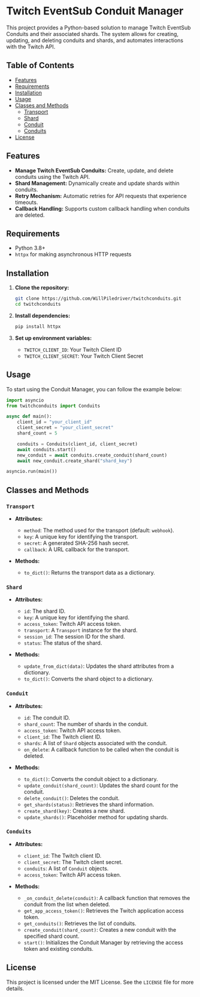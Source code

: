 # Twitch EventSub Conduit Manager

This project provides a Python-based solution to manage Twitch EventSub Conduits and their associated shards. The system allows for creating, updating, and deleting conduits and shards, and automates interactions with the Twitch API.

## Table of Contents

- [Features](#features)
- [Requirements](#requirements)
- [Installation](#installation)
- [Usage](#usage)
- [Classes and Methods](#classes-and-methods)
  - [Transport](#transport)
  - [Shard](#shard)
  - [Conduit](#conduit)
  - [Conduits](#conduits)
- [License](#license)

## Features

- **Manage Twitch EventSub Conduits:** Create, update, and delete conduits using the Twitch API.
- **Shard Management:** Dynamically create and update shards within conduits.
- **Retry Mechanism:** Automatic retries for API requests that experience timeouts.
- **Callback Handling:** Supports custom callback handling when conduits are deleted.

## Requirements

- Python 3.8+
- `httpx` for making asynchronous HTTP requests

## Installation

1. **Clone the repository:**

   ```bash
   git clone https://github.com/WillPiledriver/twitchconduits.git
   cd twitchconduits
   ```

2. **Install dependencies:**

   ```bash
   pip install httpx
   ```

3. **Set up environment variables:**

   - `TWITCH_CLIENT_ID`: Your Twitch Client ID
   - `TWITCH_CLIENT_SECRET`: Your Twitch Client Secret

## Usage

To start using the Conduit Manager, you can follow the example below:

```python
import asyncio
from twitchconduits import Conduits

async def main():
    client_id = "your_client_id"
    client_secret = "your_client_secret"
    shard_count = 5

    conduits = Conduits(client_id, client_secret)
    await conduits.start()
    new_conduit = await conduits.create_conduit(shard_count)
    await new_conduit.create_shard("shard_key")

asyncio.run(main())
```

## Classes and Methods

### `Transport`

- **Attributes:**
  - `method`: The method used for the transport (default: `webhook`).
  - `key`: A unique key for identifying the transport.
  - `secret`: A generated SHA-256 hash secret.
  - `callback`: A URL callback for the transport.

- **Methods:**
  - `to_dict()`: Returns the transport data as a dictionary.

### `Shard`

- **Attributes:**
  - `id`: The shard ID.
  - `key`: A unique key for identifying the shard.
  - `access_token`: Twitch API access token.
  - `transport`: A `Transport` instance for the shard.
  - `session_id`: The session ID for the shard.
  - `status`: The status of the shard.

- **Methods:**
  - `update_from_dict(data)`: Updates the shard attributes from a dictionary.
  - `to_dict()`: Converts the shard object to a dictionary.

### `Conduit`

- **Attributes:**
  - `id`: The conduit ID.
  - `shard_count`: The number of shards in the conduit.
  - `access_token`: Twitch API access token.
  - `client_id`: The Twitch client ID.
  - `shards`: A list of `Shard` objects associated with the conduit.
  - `on_delete`: A callback function to be called when the conduit is deleted.

- **Methods:**
  - `to_dict()`: Converts the conduit object to a dictionary.
  - `update_conduit(shard_count)`: Updates the shard count for the conduit.
  - `delete_conduit()`: Deletes the conduit.
  - `get_shards(status)`: Retrieves the shard information.
  - `create_shard(key)`: Creates a new shard.
  - `update_shards()`: Placeholder method for updating shards.

### `Conduits`

- **Attributes:**
  - `client_id`: The Twitch client ID.
  - `client_secret`: The Twitch client secret.
  - `conduits`: A list of `Conduit` objects.
  - `access_token`: Twitch API access token.

- **Methods:**
  - `_on_conduit_delete(conduit)`: A callback function that removes the conduit from the list when deleted.
  - `get_app_access_token()`: Retrieves the Twitch application access token.
  - `get_conduits()`: Retrieves the list of conduits.
  - `create_conduit(shard_count)`: Creates a new conduit with the specified shard count.
  - `start()`: Initializes the Conduit Manager by retrieving the access token and existing conduits.

## License

This project is licensed under the MIT License. See the `LICENSE` file for more details.
